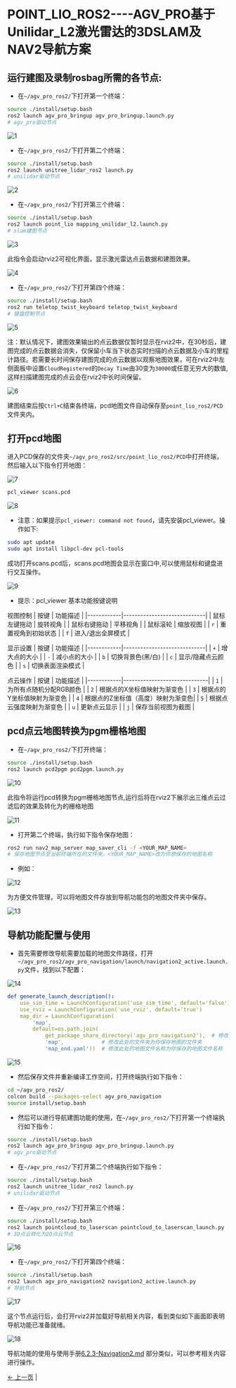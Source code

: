 # POINT_LIO_ROS2----AGV_PRO基于Unilidar_L2激光雷达的3DSLAM及NAV2导航方案

## 运行建图及录制rosbag所需的各节点:

- 在`~/agv_pro_ros2/`下打开第一个终端：

```bash
source ./install/setup.bash
ros2 launch agv_pro_bringup agv_pro_bringup.launch.py
# agv_pro驱动节点
```

![1](../../resources/6-SDKDevelopment/6.2/6.2.6/1.png)

- 在`~/agv_pro_ros2/`下打开第二个终端：

```bash
source ./install/setup.bash
ros2 launch unitree_lidar_ros2 launch.py
# unilidar驱动节点
```

![2](../../resources/6-SDKDevelopment/6.2/6.2.6/2.png)

- 在`~/agv_pro_ros2/`下打开第三个终端：

```bash
source ./install/setup.bash
ros2 launch point_lio mapping_unilidar_l2.launch.py
# slam建图节点
```

![3](../../resources/6-SDKDevelopment/6.2/6.2.6/3.png)

此指令会启动rviz2可视化界面，显示激光雷达点云数据和建图效果。

![4](../../resources/6-SDKDevelopment/6.2/6.2.6/4.png)

- 在`~/agv_pro_ros2/`下打开第四个终端：

```bash
source ./install/setup.bash
ros2 run teletop_twist_keyboard teletop_twist_keyboard
# 键盘控制节点
```

![5](../../resources/6-SDKDevelopment/6.2/6.2.6/8.png)

注：默认情况下，建图效果输出的点云数据仅暂时显示在rviz2中，在30秒后，建图完成的点云数据会消失，仅保留小车当下状态实时扫描的点云数据及小车的里程计路径。若需要长时间保存建图完成的点云数据以观察地图效果，可在rviz2中左侧面板中设置`CloudRegistered`的`Decay Time`由30变为`30000`或任意无穷大的数值,这样扫描建图完成的点云会在rviz2中长时间保留。

![6](../../resources/6-SDKDevelopment/6.2/6.2.6/7.png)


建图结束后按`Ctrl+C`结束各终端，pcd地图文件自动保存至`point_lio_ros2/PCD`文件夹内。

## 打开pcd地图

进入PCD保存的文件夹`~/agv_pro_ros2/src/point_lio_ros2/PCD`中打开终端，然后输入以下指令打开地图：


![7](../../resources/6-SDKDevelopment/6.2/6.2.6/9.png)

```bash
pcl_viewer scans.pcd
```

![8](../../resources/6-SDKDevelopment/6.2/6.2.6/10.png)

- 注意：如果提示`pcl_viewer: command not found`，请先安装pcl_viewer。操作如下:

```bash
sudo apt update
sudo apt install libpcl-dev pcl-tools
```

成功打开scans.pcd后，scans.pcd地图会显示在窗口中,可以使用鼠标和键盘进行交互操作。


![9](../../resources/6-SDKDevelopment/6.2/6.2.6/11.png)

- 提示：pcl_viewer 基本功能按键说明

视图控制
| 按键       | 功能描述                     |
|------------|-----------------------------|
| 鼠标左键拖动 | 旋转视角                    |
| 鼠标右键拖动 | 平移视角                    |
| 鼠标滚轮     | 缩放视图                    |
| `r`        | 重置视角到初始状态            |
| `f`        | 进入/退出全屏模式             |

显示设置
| 按键       | 功能描述                     |
|------------|-----------------------------|
| `+`        | 增大点的大小                 |
| `-`        | 减小点的大小                 |
| `b`        | 切换背景色(黑/白)            |
| `c`        | 显示/隐藏点云颜色            |
| `s`        | 切换表面渲染模式             |

点云操作
| 按键       | 功能描述                      |
|------------|------------------------------|
| `1`        | 为所有点随机分配RGB颜色        |
| `2`        | 根据点的X坐标值映射为渐变色    |
| `3`        | 根据点的Y坐标值映射为渐变色    |
| `4`        | 根据点的Z坐标值（高度）映射为渐变色|
| `5`        | 根据点云强度映射为渐变色       |
| `u`        | 更新点云显示                  |
| `j`        | 保存当前视图为截图            |

## pcd点云地图转换为pgm栅格地图

- 在`~/agv_pro_ros2/`下打开终端：

```bash
source ./install/setup.bash
ros2 launch pcd2pgm pcd2pgm.launch.py
```

![10](../../resources/6-SDKDevelopment/6.2/6.2.6/13.png)

此指令将运行pcd转换为pgm栅格地图节点,运行后将在rviz2下展示出三维点云过滤后的效果及转化为的栅格地图

![11](../../resources/6-SDKDevelopment/6.2/6.2.6/12.png)

- 打开第二个终端，执行如下指令保存地图：

```bash
ros2 run nav2_map_server map_saver_cli -f <YOUR_MAP_NAME>
# 保存地图节点至当前终端所在的文件夹，<YOUR_MAP_NAME>改为你想保存的地图名称
```

- 例如：

![12](../../resources/6-SDKDevelopment/6.2/6.2.6/14.png)

为方便文件管理，可以将地图文件存放到导航功能包的地图文件夹中保存。

![13](../../resources/6-SDKDevelopment/6.2/6.2.6/15.png)

## 导航功能配置与使用

- 首先需要修改导航需要加载的地图文件路径，打开`~/agv_pro_ros2/agv_pro_navigation/launch/navigation2_active.launch.py`文件，找到以下配置：

![14](../../resources/6-SDKDevelopment/6.2/6.2.6/17.png)

```yaml
def generate_launch_description():
    use_sim_time = LaunchConfiguration('use_sim_time', default='false')
    use_rviz = LaunchConfiguration('use_rviz', default='true')
    map_dir = LaunchConfiguration(
        'map',
        default=os.path.join(
            get_package_share_directory('agv_pro_navigation2'),  # 修改此处的文件夹为你保存地图的文件夹
            'map',            # 修改此处的文件夹为你保存地图的文件夹
            'map_end.yaml'))  # 修改此处的地图文件名称为你保存的地图文件名称
```

![15](../../resources/6-SDKDevelopment/6.2/6.2.6/16.png)

- 然后保存文件并重新编译工作空间，打开终端执行如下指令：

```bash
cd ~/agv_pro_ros2/
colcon build --packages-select agv_pro_navigation
source install/setup.bash
```

- 然后可以进行导航建图功能的使用，在`~/agv_pro_ros2/`下打开第一个终端执行如下指令：

```bash
source ./install/setup.bash
ros2 launch agv_pro_bringup agv_pro_bringup.launch.py
# agv_pro驱动节点
```

- 在`~/agv_pro_ros2/`下打开第二个终端执行如下指令：

```bash
source ./install/setup.bash
ros2 launch unitree_lidar_ros2 launch.py 
# unilidar驱动节点
```

- 在`~/agv_pro_ros2/`下打开第三个终端：

```bash
source ./install/setup.bash
ros2 launch pointcloud_to_laserscan pointcloud_to_laserscan_launch.py 
# 3D点云转化为2D点云节点
```

![16](../../resources/6-SDKDevelopment/6.2/6.2.6/20.png)

- 在`~/agv_pro_ros2/`下打开第四个终端：

```bash
source ./install/setup.bash
ros2 launch agv_pro_navigation2 navigation2_active.launch.py
# 导航节点
``` 

![17](../../resources/6-SDKDevelopment/6.2/6.2.6/19.png)


这个节点运行后，会打开rviz2并加载好导航相关内容，看到类似如下画面即表明导航功能已准备就绪。

![18](../../resources/6-SDKDevelopment/6.2/6.2.6/18.png)

导航功能的使用与使用手册[6.2.3-Navigation2.md](6.2.3-Navigation2.md) 部分类似，可以参考相关内容进行操作。


[← 上一页](6.2.5-Gazebo.md) | 
